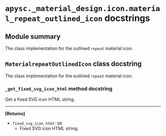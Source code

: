 # `apysc._material_design.icon.material_repeat_outlined_icon` docstrings

## Module summary

The class implementation for the outlined `repeat` material icon.

## `MaterialrepeatOutlinedIcon` class docstring

The class implementation for the outlined `repeat` material icon.

### `_get_fixed_svg_icon_html` method docstring

Get a fixed SVG icon HTML string.<hr>

**[Returns]**

- `fixed_svg_icon_html`: str
  - Fixed SVG icon HTML string.